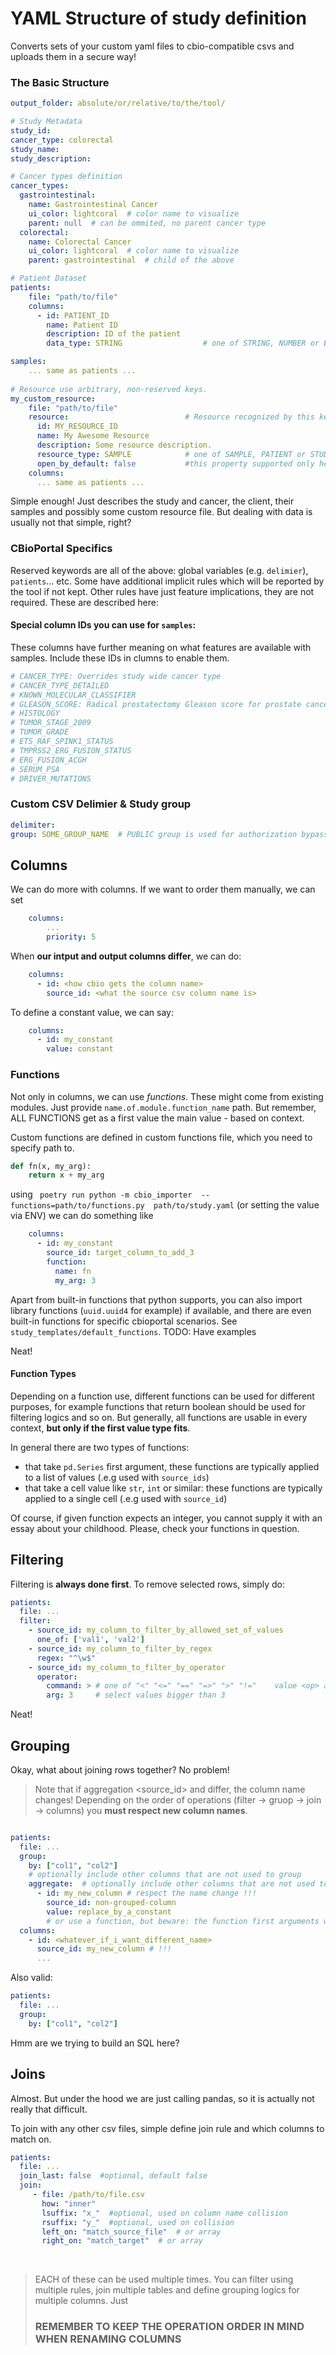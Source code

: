 # YAML Structure of study definition

Converts sets of your custom yaml files to cbio-compatible csvs and uploads them
in a secure way!

### The Basic Structure

````yaml
output_folder: absolute/or/relative/to/the/tool/

# Study Metadata
study_id:
cancer_type: colorectal
study_name:
study_description:

# Cancer types definition
cancer_types:
  gastrointestinal:
    name: Gastrointestinal Cancer
    ui_color: lightcoral  # color name to visualize
    parent: null  # can be ommited, no parent cancer type
  colorectal:
    name: Colorectal Cancer
    ui_color: lightcoral  # color name to visualize
    parent: gastrointestinal  # child of the above

# Patient Dataset
patients:
    file: "path/to/file"
    columns:
      - id: PATIENT_ID
        name: Patient ID
        description: ID of the patient
        data_type: STRING                  # one of STRING, NUMBER or BOOLEAN.

samples:
    ... same as patients ...
    
# Resource use arbitrary, non-reserved keys.
my_custom_resource:
    file: "path/to/file"
    resource:                          # Resource recognized by this key, note it is object not an array! 
      id: MY_RESOURCE_ID  
      name: My Awesome Resource
      description: Some resource description.
      resource_type: SAMPLE            # one of SAMPLE, PATIENT or STUDY.
      open_by_default: false           #this property supported only here
    columns:
      ... same as patients ...
````

Simple enough! Just describes the study and cancer, the client, their samples and possibly some custom resource file.
But dealing with data is usually not that simple, right?


### CBioPortal Specifics
Reserved keywords are all of the above: global variables (e.g. `delimier`), `patients`... etc.
Some have additional implicit rules which will be reported by the tool if not kept. Other rules
have just feature implications, they are not required. These are described here:

#### Special column IDs you can use for `samples`:
These columns have further meaning on what features are available with samples. Include these IDs in clumns to enable them.
````yaml
# CANCER_TYPE: Overrides study wide cancer type
# CANCER_TYPE_DETAILED
# KNOWN_MOLECULAR_CLASSIFIER
# GLEASON_SCORE: Radical prostatectomy Gleason score for prostate cancer
# HISTOLOGY
# TUMOR_STAGE_2009
# TUMOR_GRADE
# ETS_RAF_SPINK1_STATUS
# TMPRSS2_ERG_FUSION_STATUS
# ERG_FUSION_ACGH
# SERUM_PSA
# DRIVER_MUTATIONS
````


### Custom CSV Delimier & Study group

````yaml
delimiter: 
group: SOME_GROUP_NAME  # PUBLIC group is used for authorization bypassing
````

## Columns
We can do more with columns. If we want to order them manually, we can set
````yaml
    columns:
        ...
        priority: 5
````
When **our intput and output columns differ**, we can do:
````yaml
    columns:
      - id: <how cbio gets the column name>
        source_id: <what the source csv column name is>
````
To define a constant value, we can say:
````yaml
    columns:
      - id: my_constant
        value: constant
````
### Functions
Not only in columns, we can use _functions_. These might come from existing modules.
Just provide `name.of.module.function_name` path. But remember, ALL FUNCTIONS
get as a first value the main value - based on context. 

Custom functions are defined in custom functions file, which you need to specify path to.
````python
def fn(x, my_arg):
    return x + my_arg
````
using `` poetry run python -m cbio_importer  --functions=path/to/functions.py  path/to/study.yaml`` (or setting the value
via ENV) we can do something like
````yaml
    columns:
      - id: my_constant
        source_id: target_column_to_add_3
        function:
          name: fn
          my_arg: 3
````

Apart from built-in functions that python supports, you can also import library functions (`uuid.uuid4` for example)
if available, and there are even built-in functions for specific cbioportal scenarios. See
`study_templates/default_functions`. TODO: Have examples

Neat!


#### Function Types
Depending on a function use, different functions can be used for different purposes, for example functions that return boolean
should be used for filtering logics and so on. But generally, all functions are usable in every context, **but only if the 
first value type fits**.

In general there are two types of functions:
 - that take `pd.Series` first argument, these functions are typically applied to a list of values (.e.g used with `source_ids`)
 - that take a cell value like `str`, `int` or similar: these functions are typically applied to a single cell (.e.g used with `source_id`)

Of course, if given function expects an integer, you cannot supply it with an essay about your childhood. Please, check your functions
in question.

## Filtering
Filtering is **always done first**. To remove selected rows, simply do:

````yaml
patients:
  file: ...
  filter:
    - source_id: my_column_to_filter_by_allowed_set_of_values
      one_of: ['val1', 'val2']
    - source_id: my_column_to_filter_by_regex
      regex: "^\w$"
    - source_id: my_column_to_filter_by_operator
      operator:
        command: > # one of "<" "<=" "==" "=>" ">" "!="    value <op> arg
        arg: 3     # select values bigger than 3
````
Neat!

## Grouping
Okay, what about joining rows together? No problem!
> Note that if aggregation <source_id> and <id> differ, the column name changes!
Depending on the order of operations (filter -> gruop -> join -> columns) you **must
respect new column names**.
````yaml

patients:
  file: ...
  group:
    by: ["col1", "col2"]
    # optionally include other columns that are not used to group
    aggregate:  # optionally include other columns that are not used to group
      - id: my_new_column # respect the name change !!!
        source_id: non-grouped-column
        value: replace_by_a_constant
        # or use a function, but beware: the function first arguments will be array of all values in the group
  columns:
    - id: <whatever_if_i_want_different_name>
      source_id: my_new_column # !!!
      ...
````
Also valid:

````yaml
patients:
  file: ...
  group:
    by: ["col1", "col2"]
````
Hmm are we trying to build an SQL here?

## Joins
Almost. But under the hood we are just calling pandas, so it is actually not really that difficult.

To join with any other csv files, simple define join rule and which columns to match on.
````yaml
patients:
  file: ...
  join_last: false  #optional, default false
  join:
     - file: /path/to/file.csv
       how: "inner" 
       lsuffix: "x_"  #optional, used on column name collision
       rsuffix: "y_"  #optional, used on collision
       left_on: "match_source_file"  # or array
       right_on: "match_target"  # or array
````
<br>

> EACH of these can be used multiple times. You can filter using multiple rules, 
 join multiple tables and define grouping logics for multiple columns.
> Just <h3>REMEMBER TO KEEP THE OPERATION ORDER IN MIND WHEN RENAMING COLUMNS</h3>

